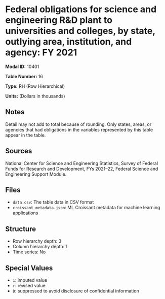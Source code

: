 # Federal obligations for science and engineering R&D plant to universities and colleges, by state, outlying area, institution, and agency: FY 2021

**Modal ID:** 10401

**Table Number:** 16

**Type:** RH (Row Hierarchical)

**Units:** (Dollars in thousands)

## Notes

Detail may not add to total because of rounding. Only states, areas, or agencies that had obligations in the variables represented by this table appear in the table.

## Sources

National Center for Science and Engineering Statistics, Survey of Federal Funds for Research and Development, FYs 2021–22, Federal Science and Engineering Support Module.

## Files

- `data.csv`: The table data in CSV format
- `croissant_metadata.json`: ML Croissant metadata for machine learning applications

## Structure

- Row hierarchy depth: 3
- Column hierarchy depth: 1
- Time series: No

## Special Values

- `i`: imputed value
- `r`: revised value
- `D`: suppressed to avoid disclosure of confidential information
